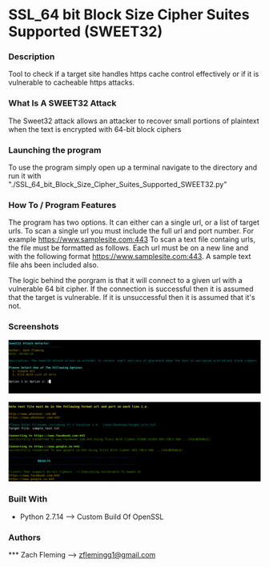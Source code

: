 # SSL_64 bit Block Size Cipher Suites Supported (SWEET32)

### Description

Tool to check if a target site handles https cache control effectively or if it is vulnerable to cacheable https attacks.

### What Is A SWEET32 Attack

The Sweet32 attack allows an attacker to recover small portions of plaintext when the text is encrypted with 64-bit block ciphers

### Launching the program

To use the program simply open up a terminal navigate to the directory and run it with "./SSL_64_bit_Block_Size_Cipher_Suites_Supported_SWEET32.py"

### How To / Program Features

The program has two options. It can either can a single url, or a list of target urls. 
To scan a single url you must include the full url and port number. For example https://www.samplesite.com:443
To scan a text file containg urls, the file must be formatted as follows. Each url must be on a new line and with the following format https://www.samplesite.com:443. A sample text file ahs been included also. 

The logic behind the porgram is that it will connect to a given url with a vulnerable 64 bit cipher. If the connection is successful then it is assumed that the target is vulnerable. If it is unsuccessful then it is assumed that it's not.

### Screenshots
![alt text](screenshots/Sweet32_Overview.png "Overview of Program")

![alt text](screenshots/Sweet32_Overview2.png "Sample Output")


### Built With

* Python 2.7.14 --> Custom Build Of OpenSSL

### Authors

*** Zach Fleming --> zflemingg1@gmail.com





